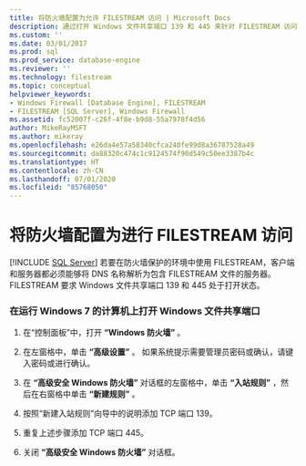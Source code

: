 ```yaml
---
title: 将防火墙配置为允许 FILESTREAM 访问 | Microsoft Docs
description: 通过打开 Windows 文件共享端口 139 和 445 来针对 FILESTREAM 访问配置防火墙，从而在受防火墙保护的环境中使用 FILESTREAM。
ms.custom: ''
ms.date: 03/01/2017
ms.prod: sql
ms.prod_service: database-engine
ms.reviewer: ''
ms.technology: filestream
ms.topic: conceptual
helpviewer_keywords:
- Windows Firewall [Database Engine], FILESTREAM
- FILESTREAM [SQL Server], Windows Firewall
ms.assetid: fc52007f-c26f-4f8e-b9d8-55a7978f4d56
author: MikeRayMSFT
ms.author: mikeray
ms.openlocfilehash: e26da4e57a58340cfca240fe99d8a36787528a49
ms.sourcegitcommit: da88320c474c1c9124574f90d549c50ee3387b4c
ms.translationtype: HT
ms.contentlocale: zh-CN
ms.lasthandoff: 07/01/2020
ms.locfileid: "85768050"
---
```

# <a name="configure-a-firewall-for-filestream-access"></a>将防火墙配置为进行 FILESTREAM 访问
 [!INCLUDE [SQL Server](../../includes/applies-to-version/sqlserver.md)]
  若要在防火墙保护的环境中使用 FILESTREAM，客户端和服务器都必须能够将 DNS 名称解析为包含 FILESTREAM 文件的服务器。 FILESTREAM 要求 Windows 文件共享端口 139 和 445 处于打开状态。  
  
### <a name="to-open-the-windows-file-sharing-ports-on-a-computer-that-is-running-windows-7"></a>在运行 Windows 7 的计算机上打开 Windows 文件共享端口  
  
1.  在“控制面板”中，打开 **“Windows 防火墙”** 。  
  
2.  在左窗格中，单击 **“高级设置”** 。 如果系统提示需要管理员密码或确认，请键入密码或进行确认。  
  
3.  在 **“高级安全 Windows 防火墙”** 对话框的左窗格中，单击 **“入站规则”** ，然后在右窗格中单击 **“新建规则”** 。  
  
4.  按照“新建入站规则”向导中的说明添加 TCP 端口 139。  
  
5.  重复上述步骤添加 TCP 端口 445。  
  
6.  关闭 **“高级安全 Windows 防火墙”** 对话框。  
  
  

